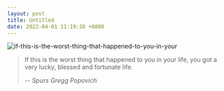 ```yaml
---
layout: post
title: Untitled
date: 2022-04-01 11:19:28 +0800
---
```


![if-this-is-the-worst-thing-that-happened-to-you-in-your](https://user-images.githubusercontent.com/345274/161189041-9379e5d1-4eb9-4356-97d8-bf32334d336a.jpg)

> If this is the worst thing that happened to you in your life, you got a very lucky, blessed and fortunate life.
>
> -- <cite>Spurs Gregg Popovich</cite>
